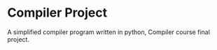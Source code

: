 # Compiler Project
A simplified compiler program written in python, Compiler course final project. 
